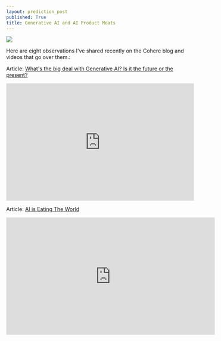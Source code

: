 ```yaml
---
layout: prediction_post
published: True
title: Generative AI and AI Product Moats
---
```




<div class="img-div-any-width" markdown="0">
  <img src="/images/gen-ai-hero-image.jpg" />
  <br />
</div>

Here are eight observations I've shared recently on the Cohere blog and videos that go over them.:

Article: [What's the big deal with Generative AI? Is it the future or the present?](https://txt.cohere.com/generative-ai-future-or-present/)
<iframe width="560" height="315" src="https://www.youtube.com/embed/AeW9r3lopp0" style="
width: 100%;
max-width: 560px;" title="YouTube video player" frameborder="0" allow="accelerometer; autoplay; clipboard-write; encrypted-media; gyroscope; picture-in-picture; web-share" allowfullscreen></iframe>


Article: [AI is Eating The World](https://txt.cohere.com/ai-is-eating-the-world/)
<iframe width="560" height="315" src="https://www.youtube.com/embed/oTqG2DbXl2Y" tyle="
width: 100%;
max-width: 560px;" title="YouTube video player" frameborder="0" allow="accelerometer; autoplay; clipboard-write; encrypted-media; gyroscope; picture-in-picture; web-share" allowfullscreen></iframe>



